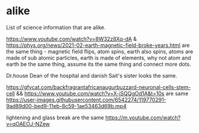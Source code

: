 # alike
List of science information that are alike.

https://www.youtube.com/watch?v=8W32z8Xq-dA & https://phys.org/news/2021-02-earth-magnetic-field-broke-years.html are the same thing - magnetic field flips, atom spins, earth also spins, atoms are made of sub atomic particles, earth is made of elements, why not atom and earth be the same thing, assume its the same thing and connect more dots.


Dr.house Dean of the hospital and danish Sait's sister looks the same.


https://gfycat.com/backfragrantafricanaugurbuzzard-neuronal-cells-stem-cell && https://www.youtube.com/watch?v=X-iSQQgOd1A&t=10s are same 
https://user-images.githubusercontent.com/6542274/119770291-9ad89d00-bed9-11eb-8c59-1ae53463d69b.mp4

lightening and glass break are the same https://m.youtube.com/watch?v=qOAEOJ-NZew
